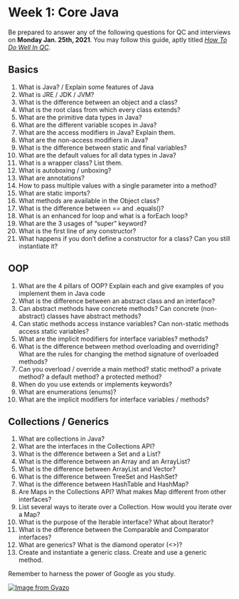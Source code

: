 # Week 1: Core Java
Be prepared to answer any of the following questions for QC and interviews on **Monday Jan. 25th, 2021**.  You may follow this guide, aptly titled [*How To Do Well In QC*](https://github.com/210119-ROC/demos/blob/main/week1/how-to-do-well-in-qc.md).

## Basics
1. What is Java? / Explain some features of Java
2. What is JRE / JDK / JVM?
3. What is the difference between an object and a class?
4. What is the root class from which every class extends?
5. What are the primitive data types in Java?
6. What are the different variable scopes in Java?
7. What are the access modifiers in Java? Explain them.
8. What are the non-access modifiers in Java?
9. What is the difference between static and final variables?
10. What are the default values for all data types in Java?
11. What is a wrapper class? List them.
12. What is autoboxing / unboxing?
13. What are annotations?
14. How to pass multiple values with a single parameter into a method?
15. What are static imports?
16. What methods are available in the Object class?
17. What is the difference between == and .equals()?
18. What is an enhanced for loop and what is a forEach loop?
19. What are the 3 usages of “super” keyword?
20. What is the first line of any constructor?
21. What happens if you don’t define a constructor for a class? Can you still instantiate it?

## OOP
1. What are the 4 pillars of OOP? Explain each and give examples of you implement them in Java code
2. What is the difference between an abstract class and an interface?
3. Can abstract methods have concrete methods? Can concrete (non-abstract) classes have abstract methods?
4. Can static methods access instance variables? Can non-static methods access static variables?
5. What are the implicit modifiers for interface variables? methods?
6. What is the difference between method overloading and overriding? What are the rules for changing the method signature of overloaded methods?
7. Can you overload / override a main method? static method? a private method? a default method? a protected method?
8. When do you use extends or implements keywords?
9. What are enumerations (enums)?
10. What are the implicit modifiers for interface variables / methods?

## Collections / Generics
1. What are collections in Java?
2. What are the interfaces in the Collections API?
3. What is the difference between a Set and a List?
4. What is the difference between an Array and an ArrayList?
5. What is the difference between ArrayList and Vector?
6. What is the difference between TreeSet and HashSet?
7. What is the difference between HashTable and HashMap?
8. Are Maps in the Collections API? What makes Map different from other interfaces?
9. List several ways to iterate over a Collection. How would you iterate over a Map?
10. What is the purpose of the Iterable interface? What about Iterator?
11. What is the difference between the Comparable and Comparator interfaces?
12. What are generics? What is the diamond operator (<>)?
13. Create and instantiate a generic class. Create and use a generic method.



Remember to harness the power of Google as you study.

[![Image from Gyazo](https://i.gyazo.com/067549d67e91a451ad38e2fef1c02493.gif)](https://gyazo.com/067549d67e91a451ad38e2fef1c02493)
